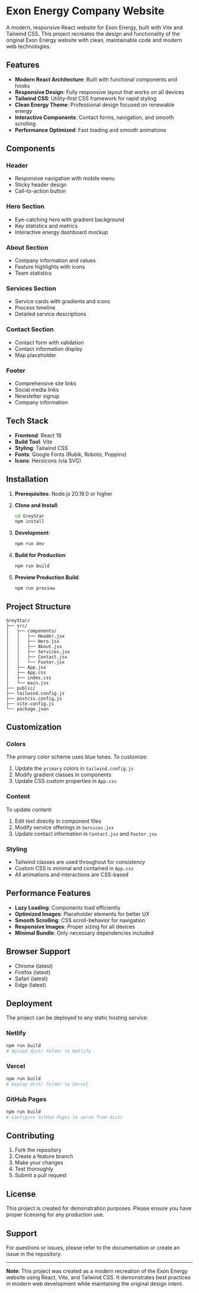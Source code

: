 # Exon Energy Company Website

A modern, responsive React website for Exon Energy, built with Vite and Tailwind CSS. This project recreates the design and functionality of the original Exon Energy website with clean, maintainable code and modern web technologies.

## Features

- **Modern React Architecture**: Built with functional components and hooks
- **Responsive Design**: Fully responsive layout that works on all devices
- **Tailwind CSS**: Utility-first CSS framework for rapid styling
- **Clean Energy Theme**: Professional design focused on renewable energy
- **Interactive Components**: Contact forms, navigation, and smooth scrolling
- **Performance Optimized**: Fast loading and smooth animations

## Components

### Header

- Responsive navigation with mobile menu
- Sticky header design
- Call-to-action button

### Hero Section

- Eye-catching hero with gradient background
- Key statistics and metrics
- Interactive energy dashboard mockup

### About Section

- Company information and values
- Feature highlights with icons
- Team statistics

### Services Section

- Service cards with gradients and icons
- Process timeline
- Detailed service descriptions

### Contact Section

- Contact form with validation
- Contact information display
- Map placeholder

### Footer

- Comprehensive site links
- Social media links
- Newsletter signup
- Company information

## Tech Stack

- **Frontend**: React 18
- **Build Tool**: Vite
- **Styling**: Tailwind CSS
- **Fonts**: Google Fonts (Rubik, Roboto, Poppins)
- **Icons**: Heroicons (via SVG)

## Installation

1. **Prerequisites**: Node.js 20.19.0 or higher

2. **Clone and Install**:

   ```bash
   cd GreyStar
   npm install
   ```

3. **Development**:

   ```bash
   npm run dev
   ```

4. **Build for Production**:

   ```bash
   npm run build
   ```

5. **Preview Production Build**:
   ```bash
   npm run preview
   ```

## Project Structure

```
GreyStar/
├── src/
│   ├── components/
│   │   ├── Header.jsx
│   │   ├── Hero.jsx
│   │   ├── About.jsx
│   │   ├── Services.jsx
│   │   ├── Contact.jsx
│   │   └── Footer.jsx
│   ├── App.jsx
│   ├── App.css
│   ├── index.css
│   └── main.jsx
├── public/
├── tailwind.config.js
├── postcss.config.js
├── vite.config.js
└── package.json
```

## Customization

### Colors

The primary color scheme uses blue tones. To customize:

1. Update the `primary` colors in `tailwind.config.js`
2. Modify gradient classes in components
3. Update CSS custom properties in `App.css`

### Content

To update content:

1. Edit text directly in component files
2. Modify service offerings in `Services.jsx`
3. Update contact information in `Contact.jsx` and `Footer.jsx`

### Styling

- Tailwind classes are used throughout for consistency
- Custom CSS is minimal and contained in `App.css`
- All animations and interactions are CSS-based

## Performance Features

- **Lazy Loading**: Components load efficiently
- **Optimized Images**: Placeholder elements for better UX
- **Smooth Scrolling**: CSS scroll-behavior for navigation
- **Responsive Images**: Proper sizing for all devices
- **Minimal Bundle**: Only necessary dependencies included

## Browser Support

- Chrome (latest)
- Firefox (latest)
- Safari (latest)
- Edge (latest)

## Deployment

The project can be deployed to any static hosting service:

### Netlify

```bash
npm run build
# Upload dist/ folder to Netlify
```

### Vercel

```bash
npm run build
# Deploy dist/ folder to Vercel
```

### GitHub Pages

```bash
npm run build
# Configure GitHub Pages to serve from dist/
```

## Contributing

1. Fork the repository
2. Create a feature branch
3. Make your changes
4. Test thoroughly
5. Submit a pull request

## License

This project is created for demonstration purposes. Please ensure you have proper licensing for any production use.

## Support

For questions or issues, please refer to the documentation or create an issue in the repository.

---

**Note**: This project was created as a modern recreation of the Exon Energy website using React, Vite, and Tailwind CSS. It demonstrates best practices in modern web development while maintaining the original design intent.
